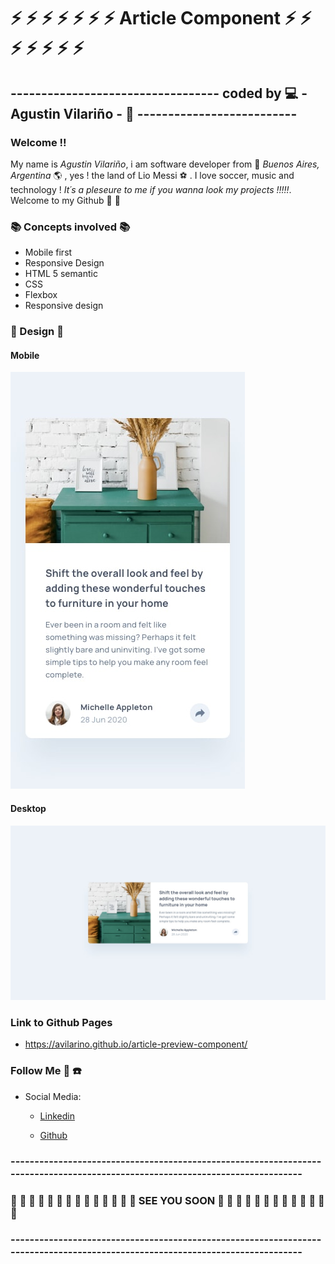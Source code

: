 # :zap: :zap: :zap: :zap: :zap: :zap: :zap: Article Component :zap: :zap: :zap: :zap: :zap: :zap: :zap:
##  ----------------------------------  coded by :computer: -   Agustin Vilariño -  :saxophone: --------------------------

### Welcome !!
My name is *Agustin Vilariño*, i am software developer from :pushpin: *Buenos Aires, Argentina* :earth_americas: , yes ! the land of Lio Messi :soccer: .
I love soccer, music and technology ! *It´s a pleseure to me if you wanna look my projects !!!!!*.
Welcome to my Github  :wave: :wave:


### :books: Concepts involved :books:

* Mobile first
* Responsive Design
* HTML 5 semantic
* CSS
* Flexbox
* Responsive design


### :triangular_ruler: Design :triangular_ruler:

#### Mobile

![Screenshot](https://raw.githubusercontent.com/avilarino/article-html-css/master/assets/img/design/mobile-design.jpg)

#### Desktop

![Screenshot](https://raw.githubusercontent.com/avilarino/article-html-css/master/assets/img/design/desktop-design.jpg)


### Link to Github Pages
 * https://avilarino.github.io/article-preview-component/


### Follow Me :raised_hands: :telephone:  



* Social Media: 
  * [Linkedin](https://www.linkedin.com/in/agust%C3%ADn-vilari%C3%B1o-17914564/)

  * [Github](https://github.com/avilarino)


### ------------------------------------------------------------------------------------------------------------------------------
###  :wave: :wave: :wave: :wave: :wave: :wave: :wave: :wave: :wave: :wave: :wave: :wave: :wave: :wave: SEE YOU SOON :wave: :wave: :wave: :wave: :wave: :wave: :wave: :wave: :wave: :wave: :wave: :wave: :wave: 
### ------------------------------------------------------------------------------------------------------------------------------